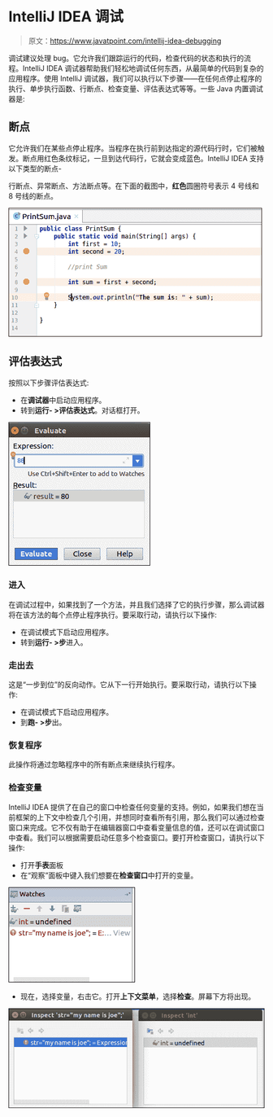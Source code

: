 # IntelliJ IDEA 调试

> 原文：<https://www.javatpoint.com/intellij-idea-debugging>

调试建议处理 bug。它允许我们跟踪运行的代码，检查代码的状态和执行的流程。IntelliJ IDEA 调试器帮助我们轻松地调试任何东西，从最简单的代码到复杂的应用程序。使用 IntelliJ 调试器，我们可以执行以下步骤——在任何点停止程序的执行、单步执行函数、行断点、检查变量、评估表达式等等。一些 Java 内置调试器是:

## 断点

它允许我们在某些点停止程序。当程序在执行前到达指定的源代码行时，它们被触发。断点用红色条纹标记，一旦到达代码行，它就会变成蓝色。IntelliJ IDEA 支持以下类型的断点-

行断点、异常断点、方法断点等。在下面的截图中，**红色**圆圈符号表示 4 号线和 8 号线的断点。

![IntelliJ IDEA Debugging](img/2bd6f44f2bb6fa00216650dad206756f.png)

## 评估表达式

按照以下步骤评估表达式:

*   在**调试器**中启动应用程序。
*   转到**运行- >评估表达式**。对话框打开。

![IntelliJ IDEA Debugging](img/68501e31676def8bf74b5cf03de5af6e.png)

### 进入

在调试过程中，如果找到了一个方法，并且我们选择了它的执行步骤，那么调试器将在该方法的每个点停止程序执行。要采取行动，请执行以下操作:

*   在调试模式下启动应用程序。
*   转到**运行- >步**进入。

### 走出去

这是“一步到位”的反向动作。它从下一行开始执行。要采取行动，请执行以下操作:

*   在调试模式下启动应用程序。
*   到**跑- >步**出。

### 恢复程序

此操作将通过忽略程序中的所有断点来继续执行程序。

### 检查变量

IntelliJ IDEA 提供了在自己的窗口中检查任何变量的支持。例如，如果我们想在当前框架的上下文中检查几个引用，并想同时查看所有引用，那么我们可以通过检查窗口来完成。它不仅有助于在编辑器窗口中查看变量信息的值，还可以在调试窗口中查看。我们可以根据需要启动任意多个检查窗口。要打开检查窗口，请执行以下操作:

*   打开**手表**面板
*   在“观察”面板中键入我们想要在**检查窗口**中打开的变量。

![IntelliJ IDEA Debugging](img/d33007829e2da1bde28c1ea8bdfd7b3a.png)

*   现在，选择变量，右击它。打开**上下文菜单**，选择**检查**。屏幕下方将出现。

![IntelliJ IDEA Debugging](img/95b7358742e43ae00ffc2d1cf332fd0c.png)